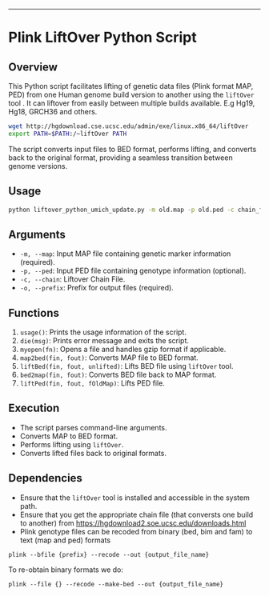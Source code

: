 
---

# Plink LiftOver Python Script

## Overview
This Python script facilitates lifting of genetic data files (Plink format MAP, PED) from one Human genome build version to another using the `liftOver` tool . 
It can liftover from easily between multiple builds available. E.g Hg19, Hg18, GRCH36 and others. 

```bash
wget http://hgdownload.cse.ucsc.edu/admin/exe/linux.x86_64/liftOver
export PATH=$PATH:/~liftOver PATH

```


The script converts input files to BED format, performs lifting, and converts back to the original format, providing a seamless transition between genome versions.

## Usage
```bash
python liftover_python_umich_update.py -m old.map -p old.ped -c chain_file -o new.prefix
```

## Arguments
- `-m, --map`: Input MAP file containing genetic marker information (required).
- `-p, --ped`: Input PED file containing genotype information (optional).
- `-c, --chain`: Liftover Chain File.
- `-o, --prefix`: Prefix for output files (required).

## Functions
1. `usage()`: Prints the usage information of the script.
2. `die(msg)`: Prints error message and exits the script.
3. `myopen(fn)`: Opens a file and handles gzip format if applicable.
4. `map2bed(fin, fout)`: Converts MAP file to BED format.
5. `liftBed(fin, fout, unlifted)`: Lifts BED file using `liftOver` tool.
6. `bed2map(fin, fout)`: Converts BED file back to MAP format.
8. `liftPed(fin, fout, fOldMap)`: Lifts PED file.

## Execution
- The script parses command-line arguments.
- Converts MAP to BED format.
- Performs lifting using `liftOver`.
- Converts lifted files back to original formats.

## Dependencies
- Ensure that the `liftOver` tool is installed and accessible in the system path.
- Ensure that you get the appropriate chain file (that conversts one build to another) from https://hgdownload2.soe.ucsc.edu/downloads.html
- Plink genotype files can be recoded from binary (bed, bim and fam) to text (map and ped) formats
```
plink --bfile {prefix} --recode --out {output_file_name}

```
To re-obtain binary formats we do:
```
plink --file {} --recode --make-bed --out {output_file_name}
```


